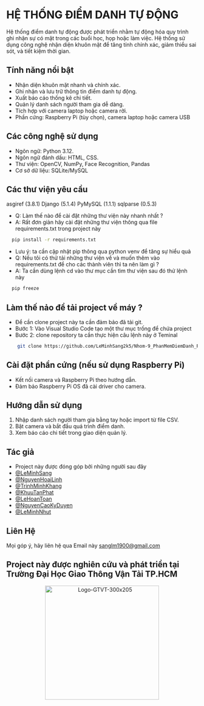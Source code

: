 
# HỆ THỐNG ĐIỂM DANH TỰ ĐỘNG
Hệ thống điểm danh tự động được phát triển nhằm tự động hóa quy trình ghi nhận sự có mặt trong các buổi học, họp hoặc làm việc. Hệ thống sử dụng công nghệ nhận diện khuôn mặt để tăng tính chính xác, giảm thiểu sai sót, và tiết kiệm thời gian.



## Tính năng nổi bật

- Nhận diện khuôn mặt nhanh và chính xác.
- Ghi nhận và lưu trữ thông tin điểm danh tự động.
- Xuất báo cáo thống kê chi tiết.
- Quản lý danh sách người tham gia dễ dàng.
- Tích hợp với camera laptop hoặc camera rời.
- Phần cứng: Raspberry Pi (tùy chọn), camera laptop hoặc camera USB



## Các công nghệ sử dụng
- Ngôn ngữ: Python 3.12.
- Ngôn ngữ đánh dấu: HTML, CSS.
- Thư viện: OpenCV, NumPy, Face Recognition, Pandas
- Cơ sở dữ liệu: SQLite/MySQL



## Các thư viện yêu cầu

asgiref (3.8.1)
Django (5.1.4)
PyMySQL (1.1.1)
sqlparse (0.5.3)

- Q: Làm thế nào để cài đặt những thư viện này nhanh nhất ?
- A: Rất đơn giản hãy cài đặt những thư viện thông qua file requirements.txt trong project này

```bash
  pip install -r requirements.txt
```
- Lưu ý: ta cần cập nhật pip thông qua python venv để tăng sự hiểu quả
- Q: Nếu tôi có thử tải những thư viện về và muốn thêm vào requirements.txt để cho các thành viên thì ta nên làm gì ?
- A: Ta cần dùng lệnh cd vào thư mục cần tìm thư viện sau đó thử lệnh này
  
```bash
  pip freeze
```

## Làm thế nảo để tải project về máy ?
- Để cần clone project này ta cần đảm bảo đã tải git.
- Bước 1: Vào Visual Studio Code tạo một thư mục trống để chứa project
- Bước 2: clone repository ta cần thực hiện câu lệnh này ở Teminal
```bash
    git clone https://github.com/LeMinhSang2k5/Nhom-9_PhanMemDiemDanh_Raspberry-Pi.git
 ```
## Cài đặt phần cứng (nếu sử dụng Raspberry Pi)

- Kết nối camera và Raspberry Pi theo hướng dẫn.
- Đảm bảo Raspberry Pi OS đã cài driver cho camera.


## Hướng dẫn sử dụng

1. Nhập danh sách người tham gia bằng tay hoặc import từ file CSV.
2. Bật camera và bắt đầu quá trình điểm danh.
3. Xem báo cáo chi tiết trong giao diện quản lý.




## Tác giả
- Project này được đóng góp bởi những người sau đây
- [@LeMinhSang](https://github.com/LeMinhSang2k5)
- [@NguyenHoaiLinh](https://github.com/linh0526)
- [@TrinhMinhKhang](https://github.com/MinhKhangVN)
- [@KhuuTanPhat](https://github.com/tanphat2108)
- [@LeHoanToan](https://github.com/lehoangtoan)
- [@NguyenCaoKyDuyen](https://github.com/KyDuyen09)
- [@LeMinhNhut](https://github.com/minhut205)
## Liên Hệ

Mọi góp ý, hãy liên hệ qua Email này sanglm1900@gmail.com


## Project này được nghiên cứu và phát triển tại Trường Đại Học Giao Thông Vận Tải TP.HCM
<p align="center">
  <img src="https://github.com/user-attachments/assets/a41dc4b7-6d14-4618-8f7a-f3afe9b83784" alt="Logo-GTVT-300x205" width="300"/>
</p>


